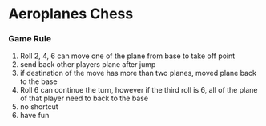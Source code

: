 # Aeroplanes Chess

### Game Rule
1. Roll 2, 4, 6 can move one of the plane from base to take off point
2. send back other players plane after jump
3. if destination of the move has more than two planes, moved plane back to the base
4. Roll 6 can continue the turn, however if the third roll is 6, all of the plane of that player need to back to the base
5. no shortcut
6. have fun